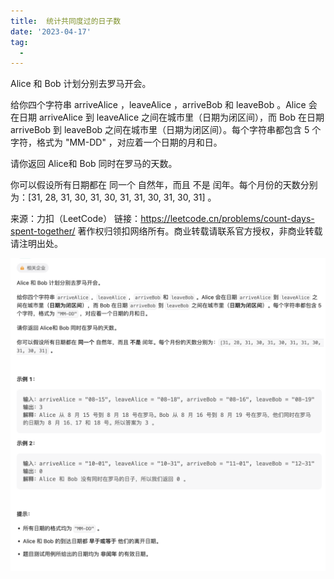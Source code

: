 ```yaml
---
title:  统计共同度过的日子数
date: '2023-04-17'
tag:
  - 
---
```

Alice 和 Bob 计划分别去罗马开会。

给你四个字符串 arriveAlice ，leaveAlice ，arriveBob 和 leaveBob 。Alice 会在日期 arriveAlice 到 leaveAlice 之间在城市里（日期为闭区间），而 Bob 在日期 arriveBob 到 leaveBob 之间在城市里（日期为闭区间）。每个字符串都包含 5 个字符，格式为 "MM-DD" ，对应着一个日期的月和日。

请你返回 Alice和 Bob 同时在罗马的天数。

你可以假设所有日期都在 同一个 自然年，而且 不是 闰年。每个月份的天数分别为：[31, 28, 31, 30, 31, 30, 31, 31, 30, 31, 30, 31] 。

来源：力扣（LeetCode）
链接：<https://leetcode.cn/problems/count-days-spent-together/>
著作权归领扣网络所有。商业转载请联系官方授权，非商业转载请注明出处。

![alt](./image/example.png)
